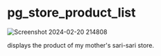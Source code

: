 # pg_store_product_list
![Screenshot 2024-02-20 214808](https://github.com/reybars/Ester-sari-sari-store-products/assets/70831942/a2e61927-6563-45c7-8740-8ea6b2f79ff5)

displays the product of my mother's sari-sari store.

